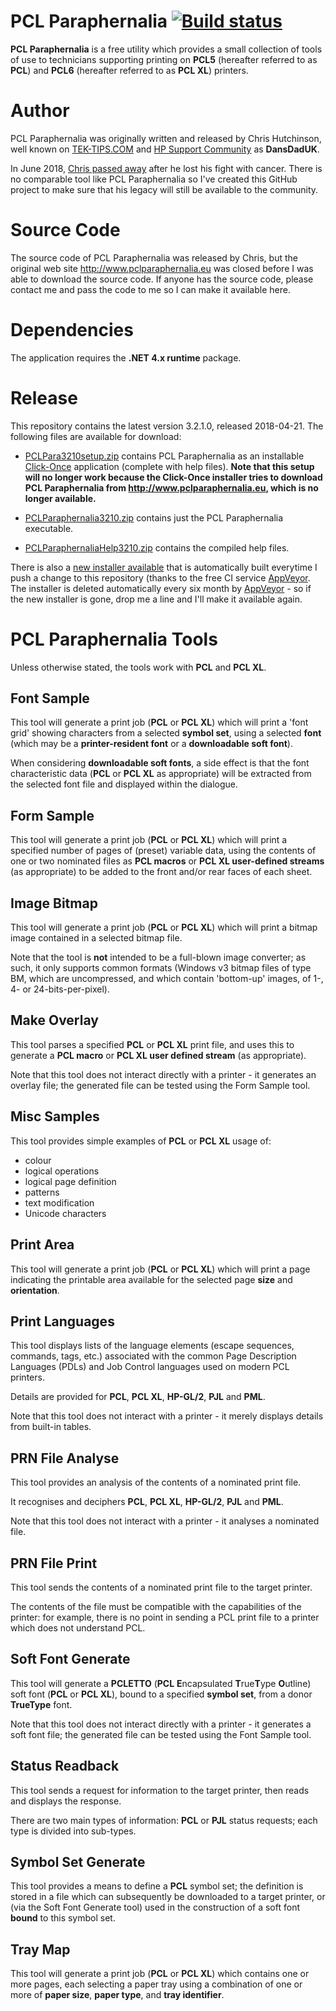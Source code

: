 # PCL Paraphernalia [![Build status](https://ci.appveyor.com/api/projects/status/qa5bqc2ji857929t/branch/master?svg=true)](https://ci.appveyor.com/project/michaelknigge/pclparaphernalia)
**PCL Paraphernalia** is a free utility which provides a small collection of tools of use to technicians supporting printing on **PCL5** (hereafter referred to as **PCL**) and **PCL6** (hereafter referred to as **PCL XL**) printers.

# Author
PCL Paraphernalia was originally written and released by Chris Hutchinson, well known 
on [TEK-TIPS.COM](https://www.tek-tips.com)
and [HP Support Community](https://h30434.www3.hp.com/t5/Meet-the-Experts/dansdaduk/ba-p/5451499) as **DansDadUK**. 

In June 2018, [Chris passed away](https://h30434.www3.hp.com/t5/LaserJet-Printing/DansDadUK/m-p/6853128#M354567) after he lost his fight with cancer. There is no comparable tool like PCL Paraphernalia
so I've created this GitHub project to make sure that his legacy will still be available to the community.

# Source Code
The source code of PCL Paraphernalia was released by Chris, but the original web site http://www.pclparaphernalia.eu was
closed before I was able to download the source code. If anyone has the source code, please contact me and pass the
code to me so I can make it available here.

# Dependencies
The application requires the **.NET 4.x runtime** package.

# Release
This repository contains the latest version 3.2.1.0, released 2018-04-21. The following files are available for download:

 - [PCLPara3210setup.zip](https://github.com/michaelknigge/pclparaphernalia/raw/master/PCLPara3210setup.zip) contains PCL Paraphernalia as an installable [Click-Once](https://en.wikipedia.org/wiki/ClickOnce) application (complete with help files). **Note that this setup will no longer work because the Click-Once installer tries to download PCL Paraphernalia from http://www.pclparaphernalia.eu, which is no longer available.**

 - [PCLParaphernalia3210.zip](https://github.com/michaelknigge/pclparaphernalia/raw/master/PCLParaphernalia3210.zip) contains just the PCL Paraphernalia executable.

 - [PCLParaphernaliaHelp3210.zip](https://github.com/michaelknigge/pclparaphernalia/raw/master/PCLParaphernaliaHelp3210.zip) contains the compiled help files.

There is also a [new installer available](https://ci.appveyor.com/project/michaelknigge/pclparaphernalia/build/artifacts) that is automatically built everytime I push a change to
this repository (thanks to the free CI service [AppVeyor](https://www.appveyor.com/). The installer is deleted automatically every six month by [AppVeyor](https://www.appveyor.com/) - so if the
new installer is gone, drop me a line and I'll make it available again.

# PCL Paraphernalia Tools
Unless otherwise stated, the tools work with **PCL** and **PCL XL**.

## Font Sample
This tool will generate a print job (**PCL** or **PCL XL**) which will print a 'font grid' showing characters from a selected **symbol set**, using a selected **font** (which may be a **printer-resident font** or a **downloadable soft font**).

When considering **downloadable soft fonts**, a side effect is that the font characteristic data (**PCL** or **PCL XL** as appropriate) will be extracted from the selected font file and displayed within the dialogue.
	
## Form Sample
This tool will generate a print job (**PCL** or **PCL XL**) which will print a specified number of pages of (preset) variable data, using the contents of one or two nominated files as **PCL macros** or **PCL XL user-defined streams** (as appropriate) to be added to the front and/or rear faces of each sheet.

## Image Bitmap
This tool will generate a print job (**PCL** or **PCL XL**) which will print a bitmap image contained in a selected bitmap file.

Note that the tool is **not** intended to be a full-blown image converter; as such, it only supports common formats (Windows v3 bitmap files of type BM, which are uncompressed, and which contain 'bottom-up' images, of 1-, 4- or 24-bits-per-pixel).

## Make Overlay
This tool parses a specified **PCL** or **PCL XL** print file, and uses this to generate a **PCL macro** or **PCL XL user defined stream** (as appropriate).

Note that this tool does not interact directly with a printer - it generates an overlay file; the generated file can be tested using the Form Sample tool.

## Misc Samples
This tool provides simple examples of **PCL** or **PCL XL** usage of:

 - colour
 - logical operations
 - logical page definition
 - patterns
 - text modification
 - Unicode characters

## Print Area
This tool will generate a print job (**PCL** or **PCL XL**) which will print a page indicating the printable area available for the selected page **size** and **orientation**.

## Print Languages
This tool displays lists of the language elements (escape sequences, commands, tags, etc.) associated with the common Page Description Languages (PDLs) and Job Control languages used on modern PCL printers.

Details are provided for **PCL**, **PCL XL**, **HP-GL/2**, **PJL** and **PML**.

Note that this tool does not interact with a printer - it merely displays details from built-in tables.

## PRN File Analyse
This tool provides an analysis of the contents of a nominated print file.

It recognises and deciphers **PCL**, **PCL XL**, **HP-GL/2**, **PJL** and **PML**.

Note that this tool does not interact with a printer - it analyses a nominated file.

## PRN File Print
This tool sends the contents of a nominated print file to the target printer.

The contents of the file must be compatible with the capabilities of the printer: for example, there is no point in sending a PCL print file to a printer which does not understand PCL.

## Soft Font Generate
This tool will generate a **PCLETTO** (**PCL**  **E**ncapsulated **T**rue**T**ype **O**utline) soft font (**PCL** or **PCL XL**), bound to a specified **symbol set**, from a donor **TrueType** font.

Note that this tool does not interact directly with a printer - it generates a soft font file; the generated file can be tested using the Font Sample tool.

## Status Readback
This tool sends a request for information to the target printer, then reads and displays the response.

There are two main types of information: **PCL** or **PJL** status requests; each type is divided into sub-types.

## Symbol Set Generate
This tool provides a means to define a **PCL** symbol set; the definition is stored in a file which can subsequently be downloaded to a target printer, or (via the Soft Font Generate tool) used in the construction of a soft font **bound** to this symbol set.

## Tray Map
This tool will generate a print job (**PCL** or **PCL XL**) which contains one or more pages, each selecting a paper tray using a combination of one or more of **paper size**, **paper type**, and **tray identifier**.
